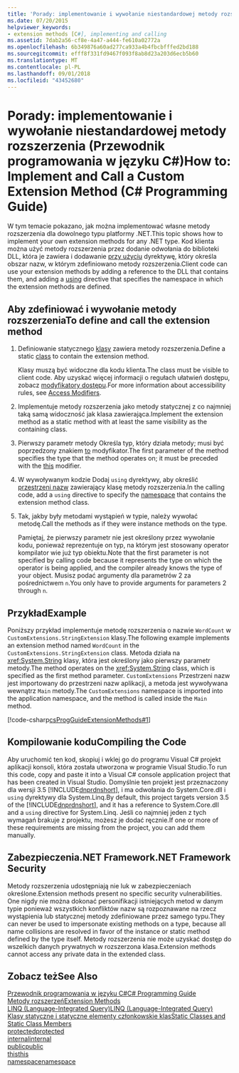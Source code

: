 ```yaml
---
title: 'Porady: implementowanie i wywołanie niestandardowej metody rozszerzenia (Przewodnik programowania w języku C#)'
ms.date: 07/20/2015
helpviewer_keywords:
- extension methods [C#], implementing and calling
ms.assetid: 7dab2a56-cf8e-4a47-a444-fe610a02772a
ms.openlocfilehash: 6b349876a60ad277ca933a4b4fbcbfffed2bd188
ms.sourcegitcommit: efff8f331fd9467f093f8ab8d23a203d6ecb5b60
ms.translationtype: MT
ms.contentlocale: pl-PL
ms.lasthandoff: 09/01/2018
ms.locfileid: "43452680"
---
```

# <a name="how-to-implement-and-call-a-custom-extension-method-c-programming-guide"></a><span data-ttu-id="164b5-102">Porady: implementowanie i wywołanie niestandardowej metody rozszerzenia (Przewodnik programowania w języku C#)</span><span class="sxs-lookup"><span data-stu-id="164b5-102">How to: Implement and Call a Custom Extension Method (C# Programming Guide)</span></span>
<span data-ttu-id="164b5-103">W tym temacie pokazano, jak można implementować własne metody rozszerzenia dla dowolnego typu platformy .NET.</span><span class="sxs-lookup"><span data-stu-id="164b5-103">This topic shows how to implement your own extension methods for any .NET type.</span></span> <span data-ttu-id="164b5-104">Kod klienta można użyć metody rozszerzenia przez dodanie odwołania do biblioteki DLL, która je zawiera i dodawanie [przy użyciu](../../../csharp/language-reference/keywords/using-directive.md) dyrektywę, który określa obszar nazw, w którym zdefiniowano metody rozszerzenia.</span><span class="sxs-lookup"><span data-stu-id="164b5-104">Client code can use your extension methods by adding a reference to the DLL that contains them, and adding a [using](../../../csharp/language-reference/keywords/using-directive.md) directive that specifies the namespace in which the extension methods are defined.</span></span>  
  
## <a name="to-define-and-call-the-extension-method"></a><span data-ttu-id="164b5-105">Aby zdefiniować i wywołanie metody rozszerzenia</span><span class="sxs-lookup"><span data-stu-id="164b5-105">To define and call the extension method</span></span>  
  
1.  <span data-ttu-id="164b5-106">Definiowanie statycznego [klasy](../../../csharp/programming-guide/classes-and-structs/static-classes-and-static-class-members.md) zawiera metody rozszerzenia.</span><span class="sxs-lookup"><span data-stu-id="164b5-106">Define a static [class](../../../csharp/programming-guide/classes-and-structs/static-classes-and-static-class-members.md) to contain the extension method.</span></span>  
  
     <span data-ttu-id="164b5-107">Klasy muszą być widoczne dla kodu klienta.</span><span class="sxs-lookup"><span data-stu-id="164b5-107">The class must be visible to client code.</span></span> <span data-ttu-id="164b5-108">Aby uzyskać więcej informacji o regułach ułatwień dostępu, zobacz [modyfikatory dostępu](../../../csharp/programming-guide/classes-and-structs/access-modifiers.md).</span><span class="sxs-lookup"><span data-stu-id="164b5-108">For more information about accessibility rules, see [Access Modifiers](../../../csharp/programming-guide/classes-and-structs/access-modifiers.md).</span></span>  
  
2.  <span data-ttu-id="164b5-109">Implementuje metody rozszerzenia jako metody statycznej z co najmniej taką samą widoczność jak klasa zawierająca.</span><span class="sxs-lookup"><span data-stu-id="164b5-109">Implement the extension method as a static method with at least the same visibility as the containing class.</span></span>  
  
3.  <span data-ttu-id="164b5-110">Pierwszy parametr metody Określa typ, który działa metody; musi być poprzedzony znakiem [to](../../../csharp/language-reference/keywords/this.md) modyfikator.</span><span class="sxs-lookup"><span data-stu-id="164b5-110">The first parameter of the method specifies the type that the method operates on; it must be preceded with the [this](../../../csharp/language-reference/keywords/this.md) modifier.</span></span>  
  
4.  <span data-ttu-id="164b5-111">W wywoływanym kodzie Dodaj `using` dyrektywy, aby określić [przestrzeni nazw](../../../csharp/language-reference/keywords/namespace.md) zawierający klasę metody rozszerzenia.</span><span class="sxs-lookup"><span data-stu-id="164b5-111">In the calling code, add a `using` directive to specify the [namespace](../../../csharp/language-reference/keywords/namespace.md) that contains the extension method class.</span></span>  
  
5.  <span data-ttu-id="164b5-112">Tak, jakby były metodami wystąpień w typie, należy wywołać metodę.</span><span class="sxs-lookup"><span data-stu-id="164b5-112">Call the methods as if they were instance methods on the type.</span></span>  
  
     <span data-ttu-id="164b5-113">Pamiętaj, że pierwszy parametr nie jest określony przez wywołanie kodu, ponieważ reprezentuje on typ, na którym jest stosowany operator kompilator wie już typ obiektu.</span><span class="sxs-lookup"><span data-stu-id="164b5-113">Note that the first parameter is not specified by calling code because it represents the type on which the operator is being applied, and the compiler already knows the type of your object.</span></span> <span data-ttu-id="164b5-114">Musisz podać argumenty dla parametrów 2 za pośrednictwem `n`.</span><span class="sxs-lookup"><span data-stu-id="164b5-114">You only have to provide arguments for parameters 2 through `n`.</span></span>  
  
## <a name="example"></a><span data-ttu-id="164b5-115">Przykład</span><span class="sxs-lookup"><span data-stu-id="164b5-115">Example</span></span>  
 <span data-ttu-id="164b5-116">Poniższy przykład implementuje metodę rozszerzenia o nazwie `WordCount` w `CustomExtensions.StringExtension` klasy.</span><span class="sxs-lookup"><span data-stu-id="164b5-116">The following example implements an extension method named `WordCount` in the `CustomExtensions.StringExtension` class.</span></span> <span data-ttu-id="164b5-117">Metoda działa na <xref:System.String> klasy, która jest określony jako pierwszy parametr metody.</span><span class="sxs-lookup"><span data-stu-id="164b5-117">The method operates on the <xref:System.String> class, which is specified as the first method parameter.</span></span> <span data-ttu-id="164b5-118">`CustomExtensions` Przestrzeni nazw jest importowany do przestrzeni nazw aplikacji, a metoda jest wywoływana wewnątrz `Main` metody.</span><span class="sxs-lookup"><span data-stu-id="164b5-118">The `CustomExtensions` namespace is imported into the application namespace, and the method is called inside the `Main` method.</span></span>  
  
 [!code-csharp[csProgGuideExtensionMethods#1](../../../csharp/programming-guide/classes-and-structs/codesnippet/CSharp/how-to-implement-and-call-a-custom-extension-method_1.cs)]  
  
## <a name="compiling-the-code"></a><span data-ttu-id="164b5-119">Kompilowanie kodu</span><span class="sxs-lookup"><span data-stu-id="164b5-119">Compiling the Code</span></span>  
 <span data-ttu-id="164b5-120">Aby uruchomić ten kod, skopiuj i wklej go do programu Visual C# projekt aplikacji konsoli, która została utworzona w programie Visual Studio.</span><span class="sxs-lookup"><span data-stu-id="164b5-120">To run this code, copy and paste it into a Visual C# console application project that has been created in Visual Studio.</span></span> <span data-ttu-id="164b5-121">Domyślnie ten projekt jest przeznaczony dla wersji 3.5 [!INCLUDE[dnprdnshort](~/includes/dnprdnshort-md.md)], i ma odwołania do System.Core.dll i `using` dyrektywy dla System.Linq.</span><span class="sxs-lookup"><span data-stu-id="164b5-121">By default, this project targets version 3.5 of the [!INCLUDE[dnprdnshort](~/includes/dnprdnshort-md.md)], and it has a reference to System.Core.dll and a `using` directive for System.Linq.</span></span> <span data-ttu-id="164b5-122">Jeśli co najmniej jeden z tych wymagań brakuje z projektu, możesz je dodać ręcznie.</span><span class="sxs-lookup"><span data-stu-id="164b5-122">If one or more of these requirements are missing from the project, you can add them manually.</span></span>  
  
## <a name="net-framework-security"></a><span data-ttu-id="164b5-123">Zabezpieczenia.NET Framework</span><span class="sxs-lookup"><span data-stu-id="164b5-123">.NET Framework Security</span></span>  
 <span data-ttu-id="164b5-124">Metody rozszerzenia udostępniają nie luk w zabezpieczeniach określone.</span><span class="sxs-lookup"><span data-stu-id="164b5-124">Extension methods present no specific security vulnerabilities.</span></span> <span data-ttu-id="164b5-125">One nigdy nie można dokonać personifikacji istniejących metod w danym typie ponieważ wszystkich konfliktów nazw są rozpoznawane na rzecz wystąpienia lub statycznej metody zdefiniowane przez samego typu.</span><span class="sxs-lookup"><span data-stu-id="164b5-125">They can never be used to impersonate existing methods on a type, because all name collisions are resolved in favor of the instance or static method defined by the type itself.</span></span> <span data-ttu-id="164b5-126">Metody rozszerzenia nie może uzyskać dostęp do wszelkich danych prywatnych w rozszerzona klasa.</span><span class="sxs-lookup"><span data-stu-id="164b5-126">Extension methods cannot access any private data in the extended class.</span></span>  
  
## <a name="see-also"></a><span data-ttu-id="164b5-127">Zobacz też</span><span class="sxs-lookup"><span data-stu-id="164b5-127">See Also</span></span>  
 [<span data-ttu-id="164b5-128">Przewodnik programowania w języku C#</span><span class="sxs-lookup"><span data-stu-id="164b5-128">C# Programming Guide</span></span>](../../../csharp/programming-guide/index.md)  
 [<span data-ttu-id="164b5-129">Metody rozszerzeń</span><span class="sxs-lookup"><span data-stu-id="164b5-129">Extension Methods</span></span>](../../../csharp/programming-guide/classes-and-structs/extension-methods.md)  
 [<span data-ttu-id="164b5-130">LINQ (Language-Integrated Query)</span><span class="sxs-lookup"><span data-stu-id="164b5-130">LINQ (Language-Integrated Query)</span></span>](../../../csharp/linq/linq-in-csharp.md)  
 [<span data-ttu-id="164b5-131">Klasy statyczne i statyczne elementy członkowskie klas</span><span class="sxs-lookup"><span data-stu-id="164b5-131">Static Classes and Static Class Members</span></span>](../../../csharp/programming-guide/classes-and-structs/static-classes-and-static-class-members.md)  
 [<span data-ttu-id="164b5-132">protected</span><span class="sxs-lookup"><span data-stu-id="164b5-132">protected</span></span>](../../../csharp/language-reference/keywords/protected.md)  
 [<span data-ttu-id="164b5-133">internal</span><span class="sxs-lookup"><span data-stu-id="164b5-133">internal</span></span>](../../../csharp/language-reference/keywords/internal.md)  
 [<span data-ttu-id="164b5-134">public</span><span class="sxs-lookup"><span data-stu-id="164b5-134">public</span></span>](../../../csharp/language-reference/keywords/public.md)  
 [<span data-ttu-id="164b5-135">this</span><span class="sxs-lookup"><span data-stu-id="164b5-135">this</span></span>](../../../csharp/language-reference/keywords/this.md)  
 [<span data-ttu-id="164b5-136">namespace</span><span class="sxs-lookup"><span data-stu-id="164b5-136">namespace</span></span>](../../../csharp/language-reference/keywords/namespace.md)
